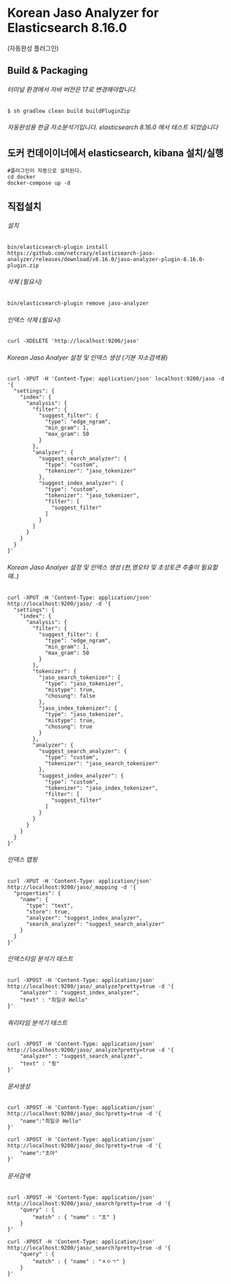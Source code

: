 # Korean Jaso Analyzer for Elasticsearch 8.16.0

(자동완성 플러그인)

## Build & Packaging

###### 터미널 환경에서 자바 버전은 17로 변경해야합니다.

```shell
$ sh gradlew clean build buildPluginZip
```

###### 자동완성용 한글 자소분석기입니다. elasticsearch 8.16.0 에서 테스트 되었습니다

## 도커 컨데이이너에서 elasticsearch, kibana 설치/실행

```
#플러그인이 자동으로 설치된다.
cd docker
docker-compose up -d
```

## 직접설치

###### _설치_

```
bin/elasticsearch-plugin install https://github.com/netcrazy/elasticsearch-jaso-analyzer/releases/download/v8.16.0/jaso-analyzer-plugin-8.16.0-plugin.zip
```

###### _삭제 (필요시)_

```
bin/elasticsearch-plugin remove jaso-analyzer
```

###### _인덱스 삭제 (필요시)_

```
curl -XDELETE 'http://localhost:9200/jaso'
```

###### _Korean Jaso Analyer 설정 및 인덱스 생성 (기본 자소검색용)_

```
curl -XPUT -H 'Content-Type: application/json' localhost:9200/jaso -d '{
  "settings": {
    "index": {
      "analysis": {
        "filter": {
          "suggest_filter": {
            "type": "edge_ngram",
            "min_gram": 1,
            "max_gram": 50
          }
        },
        "analyzer": {
          "suggest_search_analyzer": {
            "type": "custom",
            "tokenizer": "jaso_tokenizer"
          },
          "suggest_index_analyzer": {
            "type": "custom",
            "tokenizer": "jaso_tokenizer",
            "filter": [
              "suggest_filter"
            ]
          }
        }
      }
    }
  }
}'
```

###### _Korean Jaso Analyer 설정 및 인덱스 생성 (한,영오타 및 초성토큰 추출이 필요할 때..)_

```
curl -XPUT -H 'Content-Type: application/json' http://localhost:9200/jaso/ -d '{
  "settings": {
    "index": {
      "analysis": {
        "filter": {
          "suggest_filter": {
            "type": "edge_ngram",
            "min_gram": 1,
            "max_gram": 50
          }
        },
        "tokenizer": {
          "jaso_search_tokenizer": {
            "type": "jaso_tokenizer",
            "mistype": true,
            "chosung": false
          },
          "jaso_index_tokenizer": {
            "type": "jaso_tokenizer",
            "mistype": true,
            "chosung": true
          }
        },
        "analyzer": {
          "suggest_search_analyzer": {
            "type": "custom",
            "tokenizer": "jaso_search_tokenizer"
          },
          "suggest_index_analyzer": {
            "type": "custom",
            "tokenizer": "jaso_index_tokenizer",
            "filter": [
              "suggest_filter"
            ]
          }
        }
      }
    }
  }
}'
```

###### _인덱스 맵핑_

```
curl -XPUT -H 'Content-Type: application/json' http://localhost:9200/jaso/_mapping -d '{
  "properties": {
    "name": {
      "type": "text",
      "store": true,
      "analyzer": "suggest_index_analyzer",
      "search_analyzer": "suggest_search_analyzer"
    }
  }
}'
```

###### _인덱스타임 분석기 테스트_

```
curl -XPOST -H 'Content-Type: application/json' http://localhost:9200/jaso/_analyze?pretty=true -d '{
    "analyzer" : "suggest_index_analyzer",
    "text" : "최일규 Hello"
}'
```

###### _쿼리타임 분석기 테스트_

```
curl -XPOST -H 'Content-Type: application/json' http://localhost:9200/jaso/_analyze?pretty=true -d '{
    "analyzer" : "suggest_search_analyzer",
    "text" : "쵱"
}'
```

###### _문서생성_

```
curl -XPOST -H 'Content-Type: application/json' http://localhost:9200/jaso/_doc?pretty=true -d '{
    "name":"최일규 Hello"
}'

curl -XPOST -H 'Content-Type: application/json' http://localhost:9200/jaso/_doc?pretty=true -d '{
    "name":"초아"
}'
```

###### _문서검색_

```
curl -XPOST -H 'Content-Type: application/json' http://localhost:9200/jaso/_search?pretty=true -d '{
    "query" : {
        "match" : { "name" : "초" }
    }
}'

curl -XPOST -H 'Content-Type: application/json' http://localhost:9200/jaso/_search?pretty=true -d '{
    "query" : {
        "match" : { "name" : "ㅊㅇㄱ" }
    }
}'
```
